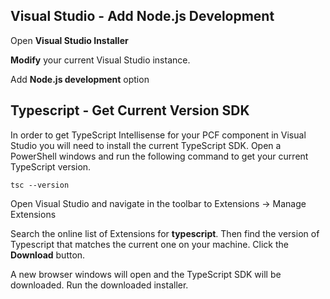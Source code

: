 
## Visual Studio - Add Node.js Development
Open **Visual Studio Installer**

**Modify** your current Visual Studio instance.

Add **Node.js development** option

## Typescript - Get Current Version SDK
In order to get TypeScript Intellisense for your PCF component in Visual Studio you will need to install the current TypeScript SDK.  Open a PowerShell windows and run the following command to get your current TypeScript version.
```
tsc --version
```

Open Visual Studio and navigate in the toolbar to Extensions -> Manage Extensions

Search the online list of Extensions for **typescript**.  Then find the version of Typescript that matches the current one on your machine.  Click the **Download** button.

A new browser windows will open and the TypeScript SDK will be downloaded.  Run the downloaded installer.

<!--stackedit_data:
eyJoaXN0b3J5IjpbNDE2NjExMDkzLC0zNTg5NzU0NzNdfQ==
-->